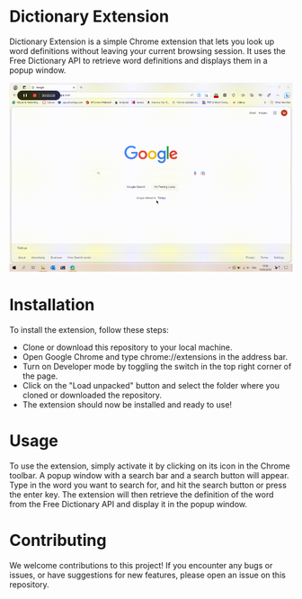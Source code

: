 # Dictionary Extension
Dictionary Extension is a simple Chrome extension that lets you look up word definitions without leaving your current browsing session. It uses the Free Dictionary API to retrieve word definitions and displays them in a popup window.

![Alt text](dictionary_extension\dictionary_extension.gif?raw=true "Dictionary Extension")


# Installation
To install the extension, follow these steps:

* Clone or download this repository to your local machine.
* Open Google Chrome and type chrome://extensions in the address bar.
* Turn on Developer mode by toggling the switch in the top right corner of the page.
* Click on the "Load unpacked" button and select the folder where you cloned or downloaded the repository.
* The extension should now be installed and ready to use!
# Usage
To use the extension, simply activate it by clicking on its icon in the Chrome toolbar. A popup window with a search bar and a search button will appear. Type in the word you want to search for, and hit the search button or press the enter key. The extension will then retrieve the definition of the word from the Free Dictionary API and display it in the popup window.

# Contributing
We welcome contributions to this project! If you encounter any bugs or issues, or have suggestions for new features, please open an issue on this repository.